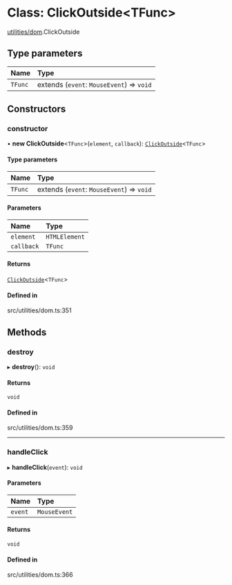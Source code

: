 # Class: ClickOutside\<TFunc\>

[utilities/dom](../modules/utilities_dom.md).ClickOutside

## Type parameters

| Name | Type |
| :------ | :------ |
| `TFunc` | extends (`event`: `MouseEvent`) => `void` |

## Constructors

### constructor

• **new ClickOutside**\<`TFunc`\>(`element`, `callback`): [`ClickOutside`](utilities_dom.ClickOutside.md)\<`TFunc`\>

#### Type parameters

| Name | Type |
| :------ | :------ |
| `TFunc` | extends (`event`: `MouseEvent`) => `void` |

#### Parameters

| Name | Type |
| :------ | :------ |
| `element` | `HTMLElement` |
| `callback` | `TFunc` |

#### Returns

[`ClickOutside`](utilities_dom.ClickOutside.md)\<`TFunc`\>

#### Defined in

src/utilities/dom.ts:351

## Methods

### destroy

▸ **destroy**(): `void`

#### Returns

`void`

#### Defined in

src/utilities/dom.ts:359

___

### handleClick

▸ **handleClick**(`event`): `void`

#### Parameters

| Name | Type |
| :------ | :------ |
| `event` | `MouseEvent` |

#### Returns

`void`

#### Defined in

src/utilities/dom.ts:366
